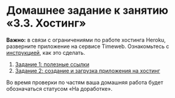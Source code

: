 # Домашнее задание к занятию «3.3. Хостинг»

**Важно:** в связи с ограничениями по работе хостинга Heroku, разверните приложение на сервисе Timeweb. Ознакомьтесь с [инструкцией](https://github.com/netology-code/bphp-2-homeworks/blob/master/008-heroku/TimeWeb%20-%20%D1%80%D0%B0%D0%B7%D0%B2%D0%B5%D1%80%D1%82%D1%8B%D0%B2%D0%B0%D0%BD%D0%B8%D0%B5%20%D0%BF%D1%80%D0%B8%D0%BB%D0%BE%D0%B6%D0%B5%D0%BD%D0%B8%D1%8F%20%D0%BD%D0%B0%20%D1%85%D0%BE%D1%81%D1%82%D0%B8%D0%BD%D0%B3%D0%B5.pdf), как это сделать.

1. [Задание 1: полезные ссылки](./exercise-01.md)
1. [Задание 2: создание и загрузка приложения на хостинг](./exercise-02.md)

Во время проверки по частям ваша домашняя работа будет обозначаться статусом «На доработке». 

